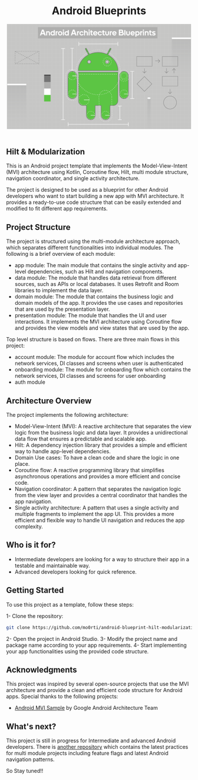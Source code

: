 <h1 align="center">Android Blueprints</h1>

<div align="center">
  <img src="./images/banner.png" alt="Hilt & Modularization" width=500>
</div>
<br>

## Hilt & Modularization

This is an Android project template that implements the Model-View-Intent (MVI) architecture using Kotlin, 
Coroutine flow, Hilt, multi module structure, navigation coordinator, and single activity architecture.

The project is designed to be used as a blueprint for other Android developers who want to start building 
a new app with MVI architecture. It provides a ready-to-use code structure that can be easily extended and modified to fit different app requirements.

## Project Structure

The project is structured using the multi-module architecture approach, which separates different functionalities into individual modules. The following is a brief overview of each module:

- app module: The main module that contains the single activity and app-level dependencies, such as Hilt and navigation components.
- data module: The module that handles data retrieval from different sources, such as APIs or local databases. It uses Retrofit and Room libraries to implement the data layer.
- domain module: The module that contains the business logic and domain models of the app. It provides the use cases and repositories that are used by the presentation layer.
- presentation module: The module that handles the UI and user interactions. It implements the MVI architecture using Coroutine flow and provides the view models and view states that are used by the app.

Top level structure is based on flows. There are three main flows in this project:
- account module: The module for account flow which includes the network services, DI classes and screens when user is authenticated
- onboarding module: The module for onboarding flow which contains the network services, DI classes and screens for user onboarding
- auth module


## Architecture Overview
The project implements the following architecture:

* Model-View-Intent (MVI): A reactive architecture that separates the view logic from the business logic and data layer. It provides a unidirectional data flow that ensures a predictable and scalable app.
* Hilt: A dependency injection library that provides a simple and efficient way to handle app-level dependencies.
* Domain Use cases: To have a clean code and share the logic in one place.
* Coroutine flow: A reactive programming library that simplifies asynchronous operations and provides a more efficient and concise code.
* Navigation coordinator: A pattern that separates the navigation logic from the view layer and provides a central coordinator that handles the app navigation.
* Single activity architecture: A pattern that uses a single activity and multiple fragments to implement the app UI. This provides a more efficient and flexible way to handle UI navigation and reduces the app complexity.

## Who is it for?

* Intermediate developers are looking for a way to structure their app in a testable and maintainable way.
* Advanced developers looking for quick reference.

## Getting Started
To use this project as a template, follow these steps:

1- Clone the repository:
```bash
git clone https://github.com/mo0rti/android-blueprint-hilt-modularization.git
```
2- Open the project in Android Studio.
3- Modify the project name and package name according to your app requirements.
4- Start implementing your app functionalities using the provided code structure.

## Acknowledgments
This project was inspired by several open-source projects that use the MVI architecture and provide a clean and efficient code structure for Android apps. Special thanks to the following projects:

- [Android MVI Sample](https://github.com/android/architecture-samples) by Google Android Architecture Team

## What's next?

This project is still in progress for Intermediate and advanced Android developers.
There is [another repository](https://github.com/mo0rti/android-blueprint-advanced-modularization) which contains the latest practices for 
multi module projects including feature flags and latest Android navigation patterns.

So Stay tuned!!
